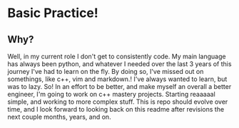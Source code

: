 # Basic Practice!

## Why?

Well, in my current role I don't get to consistently code. 
My main language has always been python, and whatever I needed over the last 3 years of this journey I've had to learn on the fly. 
By doing so, I've missed out on somethings, like c++, vim and markdown.!
I've always wanted to learn, but was to lazy. 
So! In an effort to be better, and make myself an overall a better engineer, I'm going to work on c++ mastery projects. 
Starting reaaaaal simple, and working to more complex stuff. 
This is repo should evolve over time, and I look forward to looking back on this readme after revisions the next couple months, years, and on.
